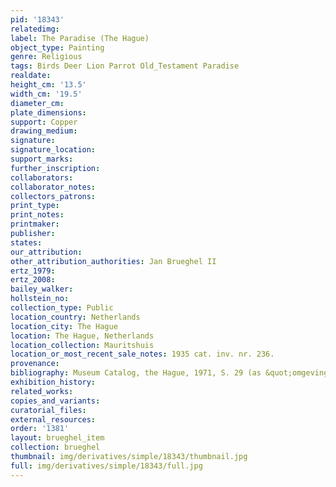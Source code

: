 ```yaml
---
pid: '18343'
relatedimg: 
label: The Paradise (The Hague)
object_type: Painting
genre: Religious
tags: Birds Deer Lion Parrot Old_Testament Paradise
realdate: 
height_cm: '13.5'
width_cm: '19.5'
diameter_cm: 
plate_dimensions: 
support: Copper
drawing_medium: 
signature: 
signature_location: 
support_marks: 
further_inscription: 
collaborators: 
collaborator_notes: 
collectors_patrons: 
print_type: 
print_notes: 
printmaker: 
publisher: 
states: 
our_attribution: 
other_attribution_authorities: Jan Brueghel II
ertz_1979: 
ertz_2008: 
bailey_walker: 
hollstein_no: 
collection_type: Public
location_country: Netherlands
location_city: The Hague
location: The Hague, Netherlands
location_collection: Mauritshuis
location_or_most_recent_sale_notes: 1935 cat. inv. nr. 236.
provenance: 
bibliography: Museum Catalog, the Hague, 1971, S. 29 (as &quot;omgeving van Brueghel&quot;).
exhibition_history: 
related_works: 
copies_and_variants: 
curatorial_files: 
external_resources: 
order: '1381'
layout: brueghel_item
collection: brueghel
thumbnail: img/derivatives/simple/18343/thumbnail.jpg
full: img/derivatives/simple/18343/full.jpg
---
```

